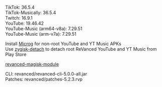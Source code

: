TikTok: 36.5.4  
TikTok-Musically: 36.5.4  
Twitch: 16.9.1  
YouTube: 19.46.42  
YouTube-Music (arm64-v8a): 7.29.51  
YouTube-Music (arm-v7a): 7.29.51  

Install [Microg](https://github.com/ReVanced/GmsCore/releases) for non-root YouTube and YT Music APKs  
Use [zygisk-detach](https://github.com/j-hc/zygisk-detach) to detach root ReVanced YouTube and YT Music from Play Store  

[revanced-magisk-module](https://github.com/j-hc/revanced-magisk-module)
  
CLI: revanced/revanced-cli-5.0.0-all.jar  
Patches: revanced/patches-5.2.3.rvp    
